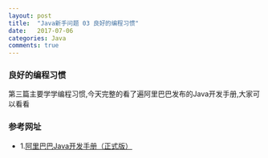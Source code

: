 ```yaml
---
layout: post
title:  "Java新手问题 03 良好的编程习惯"
date:   2017-07-06
categories: Java
comments: true
---
```


### 良好的编程习惯
第三篇主要学学编程习惯,今天完整的看了遍阿里巴巴发布的Java开发手册,大家可以看看


### 参考网址
* 1.[阿里巴巴Java开发手册（正式版）](https://yq.aliyun.com/articles/69327)


